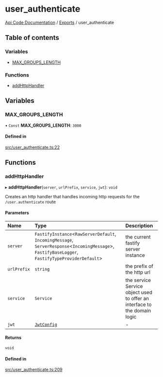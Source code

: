 # user\_authenticate
 
[Api Code Documentation](../README.md) / [Exports](../modules.md) / user\_authenticate

## Table of contents

### Variables

- [MAX\_GROUPS\_LENGTH](user_authenticate.md#max_groups_length)

### Functions

- [addHttpHandler](user_authenticate.md#addhttphandler)

## Variables

### MAX\_GROUPS\_LENGTH

• `Const` **MAX\_GROUPS\_LENGTH**: ``3000``

#### Defined in

[src/user_authenticate.ts:22](https://github.com/openkfw/TruBudget/blob/90402cb/api/src/user_authenticate.ts#L22)

## Functions

### addHttpHandler

▸ **addHttpHandler**(`server`, `urlPrefix`, `service`, `jwt`): `void`

Creates an http handler that handles incoming http requests for the `/user.authenticate` route

#### Parameters

| Name | Type | Description |
| :------ | :------ | :------ |
| `server` | `FastifyInstance`\<`RawServerDefault`, `IncomingMessage`, `ServerResponse`\<`IncomingMessage`\>, `FastifyBaseLogger`, `FastifyTypeProviderDefault`\> | the current fastify server instance |
| `urlPrefix` | `string` | the prefix of the http url |
| `service` | `Service` | the service Service object used to offer an interface to the domain logic |
| `jwt` | [`JwtConfig`](../interfaces/config.JwtConfig.md) | - |

#### Returns

`void`

#### Defined in

[src/user_authenticate.ts:209](https://github.com/openkfw/TruBudget/blob/90402cb/api/src/user_authenticate.ts#L209)
